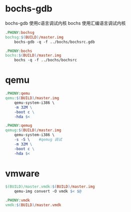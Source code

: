 # bochs-gdb
bochs-gdb 使用c语言调试内核
bochs 使用汇编语言调试内核

```makefile
.PHONY:bochsg
bochsg:$(BUILD)/master.img
	bochs-gdb -q -f ../bochs/bochsrc.gdb

.PHONY:bochs
bochs:$(BUILD)/master.img
	bochs -q -f ../bochs/bochsrc
```
# qemu
```makefile
.PHONY:qemu
qemu:$(BUILD)/master.img
	qemu-system-i386 \
	-m 32M \
	-boot c \
	-hda $<

.PHONY:qemug
qemug:$(BUILD)/master.img
	qemu-system-i386 \
	-s -S \	   #qemug 调试 
	-m 32M \
	-boot c \
	-hda $<
```
# vmware
```makefile
$(BUILD)/master.vmdk:$(BUILD)/master.img
	qemu-img convert -O vmdk $< $@

.PHONY:vmdk
vmdk:$(BUILD)/master.vmdk
```